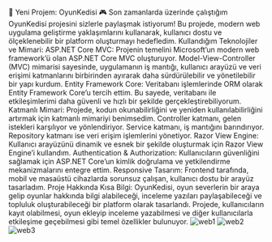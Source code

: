 🚀 Yeni Projem: OyunKedisi 🎮
Son zamanlarda üzerinde çalıştığım OyunKedisi projesini sizlerle paylaşmak istiyorum!
Bu projede, modern web uygulama geliştirme yaklaşımlarını kullanarak, kullanıcı dostu ve ölçeklenebilir bir platform oluşturmayı hedefledim.
Kullandığım Teknolojiler ve Mimari:
ASP.NET Core MVC:
Projenin temelini Microsoft’un modern web framework’ü olan ASP.NET Core MVC oluşturuyor. Model-View-Controller (MVC) mimarisi sayesinde, uygulamanın iş mantığı, kullanıcı arayüzü ve veri erişimi katmanlarını birbirinden ayırarak daha sürdürülebilir ve yönetilebilir bir yapı kurdum.
Entity Framework Core:
Veritabanı işlemlerinde ORM olarak Entity Framework Core’u tercih ettim. Bu sayede, veritabanı ile etkileşimlerimi daha güvenli ve hızlı bir şekilde gerçekleştirebiliyorum.
Katmanlı Mimari:
Projede, kodun okunabilirliğini ve yeniden kullanılabilirliğini artırmak için katmanlı mimariyi benimsedim.
Controller katmanı, gelen istekleri karşılıyor ve yönlendiriyor.
Service katmanı, iş mantığını barındırıyor.
Repository katmanı ise veri erişim işlemlerini yönetiyor.
Razor View Engine:
Kullanıcı arayüzünü dinamik ve esnek bir şekilde oluşturmak için Razor View Engine’i kullandım.
Authentication & Authorization:
Kullanıcıların güvenliğini sağlamak için ASP.NET Core’un kimlik doğrulama ve yetkilendirme mekanizmalarını entegre ettim.
Responsive Tasarım:
Frontend tarafında, mobil ve masaüstü cihazlarda sorunsuz çalışan, kullanıcı dostu bir arayüz tasarladım.
Proje Hakkında Kısa Bilgi:
OyunKedisi, oyun severlerin bir araya gelip oyunlar hakkında bilgi alabileceği, inceleme yazıları paylaşabileceği ve topluluk oluşturabileceği bir platform olarak tasarlandı.
Projede, kullanıcıların kayıt olabilmesi, oyun ekleyip inceleme yazabilmesi ve diğer kullanıcılarla etkileşime geçebilmesi gibi temel özellikler bulunuyor.
![web1](https://github.com/user-attachments/assets/fee0637a-9557-40f7-b2da-7e164315fe5c)
![web2](https://github.com/user-attachments/assets/b4f45867-e05c-40fe-a725-9cd8776cbafd)
![web3](https://github.com/user-attachments/assets/65677fb0-12a0-469b-a1b9-1c066ce7864f)
